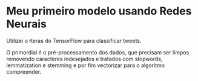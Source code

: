 # Meu primeiro modelo usando Redes Neurais

Utilizei o Keras do TensorFlow para classificar tweets.

O primordial é o pré-processamento dos dados, que precisam ser limpos removendo caracteres indesejados e tratados com stopwords, lemmatization e stemming e por fim vectorizar para o algoritmo compreender.
